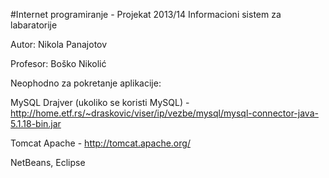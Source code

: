 #Internet programiranje - Projekat 2013/14
Informacioni sistem za labaratorije

Autor: Nikola Panajotov

Profesor: Boško Nikolić

Neophodno za pokretanje aplikacije:


MySQL Drajver (ukoliko se koristi MySQL) - http://home.etf.rs/~draskovic/viser/ip/vezbe/mysql/mysql-connector-java-5.1.18-bin.jar

Tomcat Apache - http://tomcat.apache.org/

NetBeans, Eclipse 

